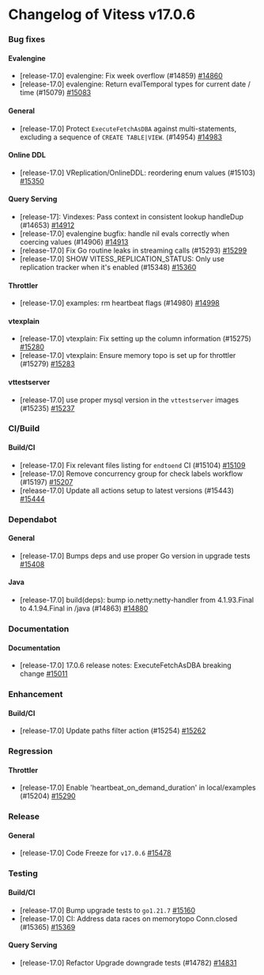 # Changelog of Vitess v17.0.6

### Bug fixes 
#### Evalengine
 * [release-17.0] evalengine: Fix week overflow (#14859) [#14860](https://github.com/vitessio/vitess/pull/14860)
 * [release-17.0] evalengine: Return evalTemporal types for current date / time (#15079) [#15083](https://github.com/vitessio/vitess/pull/15083) 
#### General
 * [release-17.0] Protect `ExecuteFetchAsDBA` against multi-statements, excluding a sequence of `CREATE TABLE|VIEW`. (#14954) [#14983](https://github.com/vitessio/vitess/pull/14983) 
#### Online DDL
 * [release-17.0] VReplication/OnlineDDL: reordering enum values (#15103) [#15350](https://github.com/vitessio/vitess/pull/15350) 
#### Query Serving
 * [release-17]: Vindexes: Pass context in consistent lookup handleDup (#14653) [#14912](https://github.com/vitessio/vitess/pull/14912)
 * [release-17.0] evalengine bugfix: handle nil evals correctly when coercing values (#14906) [#14913](https://github.com/vitessio/vitess/pull/14913)
 * [release-17.0] Fix Go routine leaks in streaming calls (#15293) [#15299](https://github.com/vitessio/vitess/pull/15299)
 * [release-17.0] SHOW VITESS_REPLICATION_STATUS: Only use replication tracker when it's enabled (#15348) [#15360](https://github.com/vitessio/vitess/pull/15360) 
#### Throttler
 * [release-17.0] examples: rm heartbeat flags (#14980) [#14998](https://github.com/vitessio/vitess/pull/14998) 
#### vtexplain
 * [release-17.0] vtexplain: Fix setting up the column information (#15275) [#15280](https://github.com/vitessio/vitess/pull/15280)
 * [release-17.0] vtexplain: Ensure memory topo is set up for throttler (#15279) [#15283](https://github.com/vitessio/vitess/pull/15283) 
#### vttestserver
 * [release-17.0] use proper mysql version in the `vttestserver` images (#15235) [#15237](https://github.com/vitessio/vitess/pull/15237)
### CI/Build 
#### Build/CI
 * [release-17.0] Fix relevant files listing for `endtoend` CI (#15104) [#15109](https://github.com/vitessio/vitess/pull/15109)
 * [release-17.0] Remove concurrency group for check labels workflow (#15197) [#15207](https://github.com/vitessio/vitess/pull/15207)
 * [release-17.0] Update all actions setup to latest versions (#15443) [#15444](https://github.com/vitessio/vitess/pull/15444)
### Dependabot 
#### General
 * [release-17.0] Bumps deps and use proper Go version in upgrade tests [#15408](https://github.com/vitessio/vitess/pull/15408) 
#### Java
 * [release-17.0] build(deps): bump io.netty:netty-handler from 4.1.93.Final to 4.1.94.Final in /java (#14863) [#14880](https://github.com/vitessio/vitess/pull/14880)
### Documentation 
#### Documentation
 * [release-17.0] 17.0.6 release notes: ExecuteFetchAsDBA breaking change [#15011](https://github.com/vitessio/vitess/pull/15011)
### Enhancement 
#### Build/CI
 * [release-17.0] Update paths filter action (#15254) [#15262](https://github.com/vitessio/vitess/pull/15262)
### Regression 
#### Throttler
 * [release-17.0] Enable 'heartbeat_on_demand_duration' in local/examples (#15204) [#15290](https://github.com/vitessio/vitess/pull/15290)
### Release 
#### General
 * [release-17.0] Code Freeze for `v17.0.6` [#15478](https://github.com/vitessio/vitess/pull/15478)
### Testing 
#### Build/CI
 * [release-17.0] Bump upgrade tests to `go1.21.7` [#15160](https://github.com/vitessio/vitess/pull/15160)
 * [release-17.0] CI: Address data races on memorytopo Conn.closed (#15365) [#15369](https://github.com/vitessio/vitess/pull/15369) 
#### Query Serving
 * [release-17.0] Refactor Upgrade downgrade tests (#14782) [#14831](https://github.com/vitessio/vitess/pull/14831)

